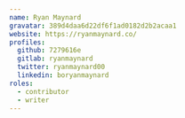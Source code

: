 ```yaml
---
name: Ryan Maynard
gravatar: 389d4daa6d22df6f1ad0182d2b2acaa1
website: https://ryanmaynard.co/
profiles:
  github: 7279616e
  gitlab: ryanmaynard
  twitter: ryanmaynard00
  linkedin: boryanmaynard
roles:
  - contributor
  - writer
---
```

